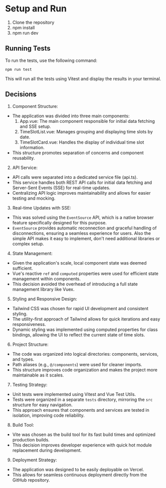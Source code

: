 # Setup and Run

1. Clone the repository
2. npm install
3. npm run dev


## Running Tests

To run the tests, use the following command:
```
npm run test
```

This will run all the tests using Vitest and display the results in your terminal.


## Decisions

1. Component Structure:

- The application was divided into three main components:
    1. App.vue: The main component responsible for initial data fetching and SSE setup.
    2. TimeSlotList.vue: Manages grouping and displaying time slots by date.
    3. TimeSlotCard.vue: Handles the display of individual time slot information.
- This structure promotes separation of concerns and component reusability.



2. API Service:

- API calls were separated into a dedicated service file (api.ts).
- This service handles both REST API calls for initial data fetching and Server-Sent Events (SSE) for real-time updates.
- Centralizing API logic improves maintainability and allows for easier testing and mocking.



3. Real-time Updates with SSE:

- This was solved using the `EventSource` API, which is a native browser feature specifically designed for this purpose.
- `EventSource` provides automatic reconnection and graceful handling of disconnections, ensuring a seamless experience for users. Also the simple API makes it easy to implement, don't need additional libraries or complex setup.



4. State Management:

- Given the application's scale, local component state was deemed sufficient.
- Vue's reactive `ref` and `computed` properties were used for efficient state management within components.
- This decision avoided the overhead of introducing a full state management library like Vuex.



5. Styling and Responsive Design:

- Tailwind CSS was chosen for rapid UI development and consistent styling.
- The utility-first approach of Tailwind allows for quick iterations and easy responsiveness.
- Dynamic styling was implemented using computed properties for class bindings, allowing the UI to reflect the current state of time slots.



6. Project Structure:

- The code was organized into logical directories: components, services, and types.
- Path aliases (e.g., `@/components`) were used for cleaner imports.
- This structure improves code organization and makes the project more maintainable as it scales.



7. Testing Strategy:

- Unit tests were implemented using Vitest and Vue Test Utils.
- Tests were organized in a separate `tests` directory, mirroring the `src` structure for easy navigation.
- This approach ensures that components and services are tested in isolation, improving code reliability.



8. Build Tool:

- Vite was chosen as the build tool for its fast build times and optimized production builds.
- This decision improves developer experience with quick hot module replacement during development.



9. Deployment Strategy:

- The application was designed to be easily deployable on Vercel.
- This allows for seamless continuous deployment directly from the GitHub repository.